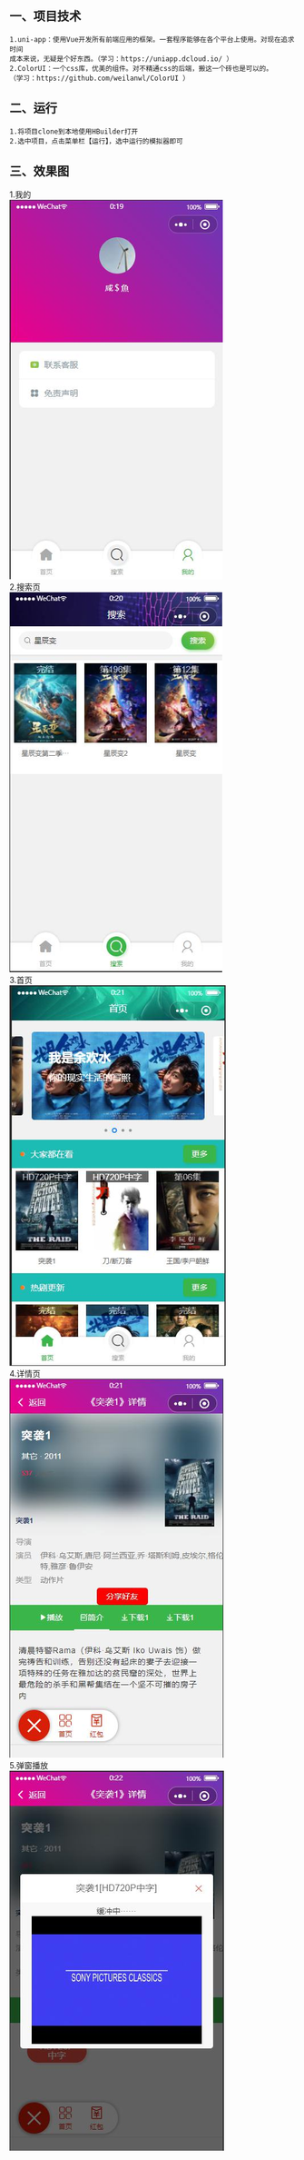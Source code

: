 ## 一、项目技术
    1.uni-app：使用Vue开发所有前端应用的框架。一套程序能够在各个平台上使用。对现在追求时间
    成本来说，无疑是个好东西。（学习：https://uniapp.dcloud.io/ ）  
    2.ColorUI：一个css库，优美的组件。对不精通css的后端，搬这一个砖也是可以的。
    （学习：https://github.com/weilanwl/ColorUI ）
 
## 二、运行
    1.将项目clone到本地使用HBuilder打开
    2.选中项目，点击菜单栏【运行】，选中运行的模拟器即可

## 三、效果图
1.我的  
![](README_files/2.jpg)  
2.搜索页  
![](README_files/3.jpg)  
3.首页  
![](README_files/4.jpg)  
4.详情页  
![](README_files/5.jpg)  
5.弹窗播放  
![](README_files/6.jpg)  
